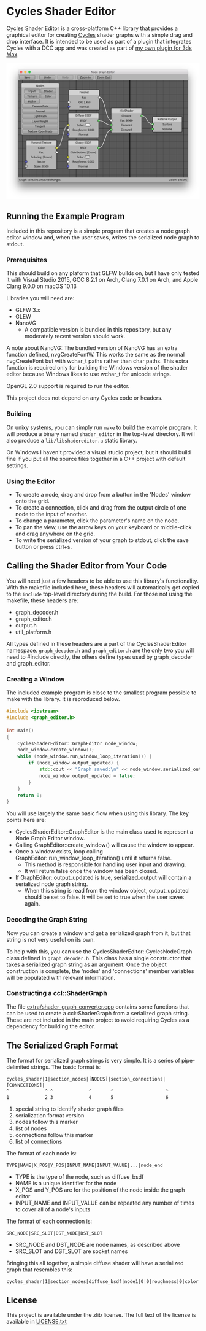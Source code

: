 # Cycles Shader Editor

Cycles Shader Editor is a cross-platform C++ library that provides a graphical editor for creating [Cycles](https://www.cycles-renderer.org/) shader graphs with a simple drag and drop interface. It is intended to be used as part of a plugin that integrates Cycles with a DCC app and was created as part of [my own plugin for 3ds Max](https://cyclesformax.net/).

![Screenshot](/extra/screenshot.png)

## Running the Example Program

Included in this repository is a simple program that creates a node graph editor window and, when the user saves, writes the serialized node graph to stdout.

### Prerequisites

This should build on any plaform that GLFW builds on, but I have only tested it with Visual Studio 2015, GCC 8.2.1 on Arch, Clang 7.0.1 on Arch, and Apple Clang 9.0.0 on macOS 10.13

Libraries you will need are:
- GLFW 3.x
- GLEW
- NanoVG
  - A compatible version is bundled in this repository, but any moderately recent version should work.

A note about NanoVG: The bundled version of NanoVG has an extra function defined, nvgCreateFontW. This works the same as the normal nvgCreateFont but with wchar_t paths rather than char paths. This extra function is required only for building the Windows version of the shader editor because Windows likes to use wchar_t for unicode strings.

OpenGL 2.0 support is required to run the editor.

This project does not depend on any Cycles code or headers.

### Building

On unixy systems, you can simply run `make` to build the example program. It will produce a binary named `shader_editor` in the top-level directory. It will also produce a `lib/libshadereditor.a` static library.

On Windows I haven't provided a visual studio project, but it should build fine if you put all the source files together in a C++ project with default settings.

### Using the Editor

* To create a node, drag and drop from a button in the 'Nodes' window onto the grid.
* To create a connection, click and drag from the output circle of one node to the input of another.
* To change a parameter, click the parameter's name on the node.
* To pan the view, use the arrow keys on your keyboard or middle-click and drag anywhere on the grid.
* To write the serialized version of your graph to stdout, click the save button or press ctrl+s.

## Calling the Shader Editor from Your Code

You will need just a few headers to be able to use this library's functionality. With the makefile included here, these headers will automatically get copied to the `include` top-level directory during the build. For those not using the makefile, these headers are:

* graph_decoder.h
* graph_editor.h
* output.h
* util_platform.h

All types defined in these headers are a part of the CyclesShaderEditor namespace. `graph_decoder.h` and `graph_editor.h` are the only two you will need to #include directly, the others define types used by graph_decoder and graph_editor. 

### Creating a Window

The included example program is close to the smallest program possible to make with the library. It is reproduced below.

```C++
#include <iostream>
#include <graph_editor.h>

int main()
{
	CyclesShaderEditor::GraphEditor node_window;
	node_window.create_window();
	while (node_window.run_window_loop_iteration()) {
		if (node_window.output_updated) {
			std::cout << "Graph saved:\n" << node_window.serialized_output << std::endl;
			node_window.output_updated = false;
		}
	}
	return 0;
}
```

You will use largely the same basic flow when using this library. The key points here are:

* CyclesShaderEditor::GraphEditor is the main class used to represent a Node Graph Editor window.
* Calling GraphEditor::create_window() will cause the window to appear.
* Once a window exists, loop calling GraphEditor::run_window_loop_iteration() until it returns false.
  * This method is responsible for handling user input and drawing.
  * It will return false once the window has been closed.
* If GraphEditor::output_updated is true, serialized_output will contain a serialized node graph string.
  * When this string is read from the window object, output_updated should be set to false. It will be set to true when the user saves again.

### Decoding the Graph String

Now you can create a window and get a serialized graph from it, but that string is not very useful on its own.

To help with this, you can use the CyclesShaderEditor::CyclesNodeGraph class defined in `graph_decoder.h`. This class has a single constructor that takes a serialized graph string as an argument. Once the object construction is complete, the 'nodes' and 'connections' member variables will be populated with relevant information.

### Constructing a ccl::ShaderGraph

The file [extra/shader_graph_converter.cpp](extra/shader_graph_converter.cpp) contains some functions that can be used to create a ccl::ShaderGraph from a serialized graph string. These are not included in the main project to avoid requiring Cycles as a dependency for building the editor.

## The Serialized Graph Format

The format for serialized graph strings is very simple. It is a series of pipe-delimited strings. The basic format is:
```
cycles_shader|1|section_nodes|[NODES]|section_connections|[CONNECTIONS]|
^             ^ ^             ^       ^                   ^
1             2 3             4       5                   6
```
1. special string to identify shader graph files
2. serialization format version
3. nodes follow this marker
4. list of nodes
5. connections follow this marker
6. list of connections

The format of each node is:
```
TYPE|NAME|X_POS|Y_POS|INPUT_NAME|INPUT_VALUE|...|node_end
```

* TYPE is the type of the node, such as diffuse_bsdf
* NAME is a unique identifier for the node
* X_POS and Y_POS are for the position of the node inside the graph editor
* INPUT_NAME and INPUT_VALUE can be repeated any number of times to cover all of a node's inputs

The format of each connection is:
```
SRC_NODE|SRC_SLOT|DST_NODE|DST_SLOT
```
* SRC_NODE and DST_NODE are node names, as described above
* SRC_SLOT and DST_SLOT are socket names

Bringing this all together, a simple diffuse shader will have a serialized graph that resembles this:
```
cycles_shader|1|section_nodes|diffuse_bsdf|node1|0|0|roughness|0|color|0,1,1|node_end|out_material|output|200|0|node_end|section_connections|node1|BSDF|output|Surface|
```

## License

This project is available under the zlib license. The full text of the license is available in [LICENSE.txt](LICENSE.txt)
